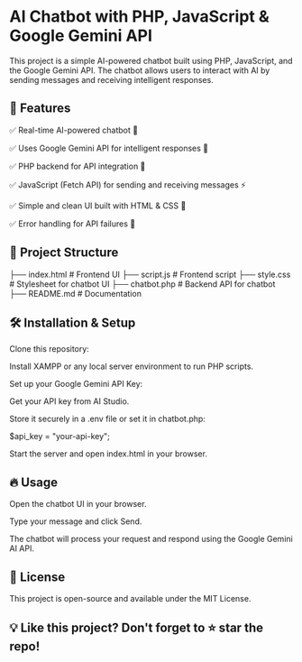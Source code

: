 # AI Chatbot with PHP, JavaScript & Google Gemini API

This project is a simple AI-powered chatbot built using PHP, JavaScript, and the Google Gemini API. The chatbot allows users to interact with AI by sending messages and receiving intelligent responses.

## 🚀 Features

✅ Real-time AI-powered chatbot 💬

✅ Uses Google Gemini API for intelligent responses 🤖

✅ PHP backend for API integration 🔄

✅ JavaScript (Fetch API) for sending and receiving messages ⚡

✅ Simple and clean UI built with HTML & CSS 🎨

✅ Error handling for API failures 🔧

##  📂 Project Structure

├── index.html         # Frontend UI
├── script.js          # Frontend script
├── style.css          # Stylesheet for chatbot UI
├── chatbot.php        # Backend API for chatbot
├── README.md          # Documentation

## 🛠️ Installation & Setup

Clone this repository:

Install XAMPP or any local server environment to run PHP scripts.

Set up your Google Gemini API Key:

Get your API key from AI Studio.

Store it securely in a .env file or set it in chatbot.php:

$api_key = "your-api-key";

Start the server and open index.html in your browser.

## 🔥 Usage

Open the chatbot UI in your browser.

Type your message and click Send.

The chatbot will process your request and respond using the Google Gemini AI API.


## 📌 License

This project is open-source and available under the MIT License.

## 💡 Like this project? Don't forget to ⭐ star the repo!